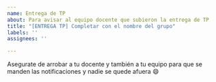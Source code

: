 ```yaml
---
name: Entrega de TP
about: Para avisar al equipo docente que subieron la entrega de TP
title: "[ENTREGA TP] Completar con el nombre del grupo"
labels: ''
assignees: ''

---
```


Asegurate de arrobar a tu docente y también a tu equipo para que se manden las notificaciones y nadie se quede afuera :smile: